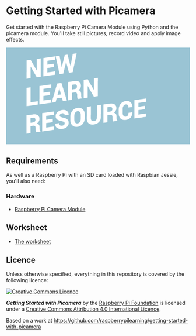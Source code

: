 # Getting Started with Picamera

Get started with the Raspberry Pi Camera Module using Python and the picamera module. You'll take still pictures, record video and apply image effects.

![Getting Started with Picamera](cover.png)

## Requirements

As well as a Raspberry Pi with an SD card loaded with Raspbian Jessie, you'll also need:

### Hardware

- [Raspberry Pi Camera Module](https://www.raspberrypi.org/products/camera-module/)

## Worksheet

- [The worksheet](worksheet.md)

## Licence

Unless otherwise specified, everything in this repository is covered by the following licence:

[![Creative Commons Licence](http://i.creativecommons.org/l/by-sa/4.0/88x31.png)](http://creativecommons.org/licenses/by-sa/4.0/)

***Getting Started with Picamera*** by the [Raspberry Pi Foundation](https://www.raspberrypi.org/) is licensed under a [Creative Commons Attribution 4.0 International Licence](http://creativecommons.org/licenses/by-sa/4.0/).

Based on a work at https://github.com/raspberrypilearning/getting-started-with-picamera
